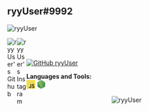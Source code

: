 ## ryyUser#9992

<p align="left"> <img src="https://komarev.com/ghpvc/?username=ryyUser&label=Views&color=blue&style=plastic" alt="ryyUser" /> </p>


<a href="https://github.com/ryyUser">
  <img align="left" alt="ryyUser's Github" width="22px" src="https://cdn.jsdelivr.net/npm/simple-icons@v3/icons/github.svg" />
</a>
<a href="https://instagram.com/fv_4r/">
  <img align="left" alt="ryyUser's Instagram" width="22px" src="https://cdn.jsdelivr.net/npm/simple-icons@v3/icons/instagram.svg" />
</a>

<br/>
<br/>


[![GitHub ryyUser](https://img.shields.io/github/followers/ryyUser?label=follow&style=social)](https://github.com/ryyUser)


**Languages and Tools:**  
<code><img height="20" src="https://raw.githubusercontent.com/github/explore/80688e429a7d4ef2fca1e82350fe8e3517d3494d/topics/javascript/javascript.png"></code>
<code><img height="20" src="https://raw.githubusercontent.com/github/explore/80688e429a7d4ef2fca1e82350fe8e3517d3494d/topics/nodejs/nodejs.png"></code>    

<p align="center"> <img src="https://github-readme-stats.vercel.app/api?username=ryyUser&show_icons=true&theme=tokyonight" alt="ryyUser" /> <!--you can use merko/dark/ radical/ merko/ gruvbox/ tokyonight/ onedark/ cobalt/ synthwave/highcontrast/ dracula-->
  
 <!--Adding private contributions count to total commits count
![Anurag's GitHub stats](https://github-readme-stats.vercel.app/api?username=mitul3737&count_private=true)-->
<!--
![Anurag's GitHub stats](https://github-readme-stats.vercel.app/api?username=anuraghazra&hide=contribs,prs)-->
<!--Showing icons
![Anurag's GitHub stats](https://github-readme-stats.vercel.app/api?username=anuraghazra&show_icons=true)-->
<!--theme colour change  
![Anurag's GitHub stats](https://github-readme-stats.vercel.app/api?username=mitul3737&show_icons=true&theme=merko/dark/ radical/ merko/ gruvbox/ tokyonight/ onedark/ cobalt/ synthwave/highcontrast/ dracula)-->

<div align="center">


</div>


